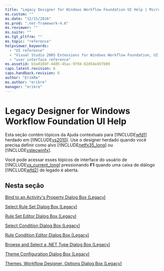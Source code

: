 ```yaml
---
title: "Legacy Designer for Windows Workflow Foundation UI Help | Microsoft Docs"
ms.custom: ""
ms.date: "12/15/2016"
ms.prod: ".net-framework-4.6"
ms.reviewer: ""
ms.suite: ""
ms.tgt_pltfrm: ""
ms.topic: "reference"
helpviewer_keywords: 
  - "UI reference"
  - "Visual Studio 2005 Extensions for Windows Workflow Foundation, UI reference"
  - "user interface reference"
ms.assetid: b3a0104f-4485-45ac-9794-82d54e45fb09
caps.latest.revision: 6
caps.handback.revision: 6
author: "ErikRe"
ms.author: "erikre"
manager: "erikre"
---
```

# Legacy Designer for Windows Workflow Foundation UI Help
Esta seção contém tópicos da Ajuda contextuais para [!INCLUDE[wfd1](../workflow-designer/includes/wfd1_md.md)] herdado em [!INCLUDE[vs2010](../modeling/includes/vs2010_md.md)].  Use o designer herdado quando você precisa definir como alvo [!INCLUDE[netfx35_long](../workflow-designer/includes/netfx35_long_md.md)] ou [!INCLUDE[vstecwinfx](../workflow-designer/includes/vstecwinfx_md.md)].  
  
 Você pode acessar esses tópicos de interface do usuário de [!INCLUDE[vs_current_long](../misc/includes/vs_current_long_md.md)] pressionando **F1** quando uma caixa de diálogo [!INCLUDE[wfd2](../workflow-designer/includes/wfd2_md.md)] de legado é aberta.  
  
## Nesta seção  
 [Bind to an Activity's Property Dialog Box \(Legacy\)](../workflow-designer/bind-to-an-activity-s-property-dialog-box-legacy.md)  
  
 [Select Rule Set Dialog Box \(Legacy\)](../workflow-designer/select-rule-set-dialog-box-legacy.md)  
  
 [Rule Set Editor Dialog Box \(Legacy\)](../workflow-designer/rule-set-editor-dialog-box-legacy.md)  
  
 [Select Condition Dialog Box \(Legacy\)](../workflow-designer/select-condition-dialog-box-legacy.md)  
  
 [Rule Condition Editor Dialog Box \(Legacy\)](../workflow-designer/rule-condition-editor-dialog-box-legacy.md)  
  
 [Browse and Select a .NET Type Dialog Box \(Legacy\)](../workflow-designer/browse-and-select-a-dotnet-type-dialog-box-legacy.md)  
  
 [Theme Configuration Dialog Box \(Legacy\)](../workflow-designer/theme-configuration-dialog-box-legacy.md)  
  
 [Themes, Workflow Designer, Options Dialog Box \(Legacy\)](../workflow-designer/themes-workflow-designer-options-dialog-box-legacy.md)